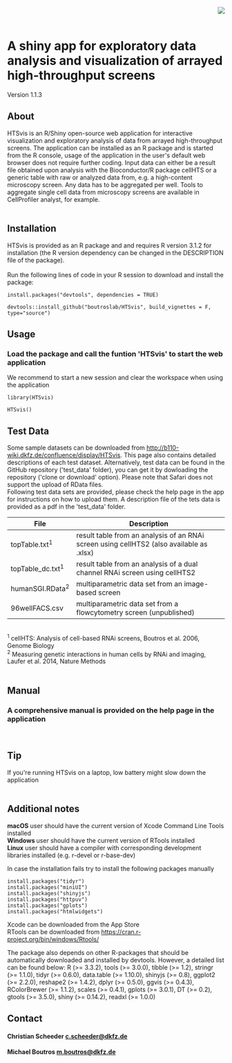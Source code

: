 <p>
<img align="right" max-width="75%" src="https://github.com/boutroslab/HTSvis/blob/master/inst/appdir/WWW/logo.png">
</p>

</br> 
</br> 

# A shiny app for exploratory data analysis and visualization of arrayed high-throughput screens 

Version 1.1.3
</br> 



## About 
HTSvis is an R/Shiny open-source web application for interactive visualization and 
exploratory analysis of data from arrayed high-throughput screens. 
The application can be installed as an R package and is started from the R console,
usage of the application in the user's default web browser does not require further coding.
Input data can either be a result file obtained upon analysis with the Bioconductor/R package cellHTS or a generic table with raw or analyzed data from, e.g. a high-content microscopy screen. Any data has to be aggregated per well. Tools to aggregate single cell data from microscopy screens are available in CellProfiler analyst, for example.  </br> 
</br> 
## Installation
HTSvis is provided as an R package and and requires R version 3.1.2 for installation 
(the R version dependency can be changed in the DESCRIPTION file of the package).</br>
</br> 
Run the following lines of code in your R session to download and install the package:
```
install.packages("devtools", dependencies = TRUE)

devtools::install_github("boutroslab/HTSvis", build_vignettes = F, type="source")
```
## Usage 
### Load the package and call the funtion 'HTSvis' to start the web application
We recommend to start a new session and clear the workspace when using the application 
```
library(HTSvis)

HTSvis()
```
## Test Data
Some sample datasets can be downloaded from http://b110-wiki.dkfz.de/confluence/display/HTSvis. This page also contains detailed descriptions of each test dataset.
Alternatively, test data can be found in the GitHub repository ('test_data' folder), you can get it by dowloading the repository ('clone or download' option). Please note that Safari does not support the upload of RData files.<br />
Following test data sets are provided, please check the help page in the app for instructions on how to upload them. A description file of the tets data is provided as a pdf in the 'test_data' folder.<br />

| File | Description |
| --- | --- |
| topTable.txt<sup>1</sup> | result table from an analysis of an RNAi screen using cellHTS2 (also available as .xlsx) |
| topTable_dc.txt<sup>1</sup>  | result table from an analysis of a dual channel RNAi screen using cellHTS2 |
| humanSGI.RData<sup>2</sup> |  multiparametric data set from an image-based screen |
| 96wellFACS.csv   |  multiparametric data set from a flowcytometry screen (unpublished) |


</br> <sup>1</sup> cellHTS: Analysis of cell-based RNAi screens, Boutros et al. 2006, Genome Biology 
</br> <sup>2</sup> Measuring genetic interactions in human cells by RNAi and imaging, Laufer et al. 2014, Nature Methods
</br>
</br>

## Manual
### A comprehensive manual is provided on the help page in the application 
</br>

## Tip
If you're running HTSvis on a laptop, low battery might slow down the application 
</br>
</br>

## Additional notes 
<b>macOS</b> user should have the current version of Xcode Command Line Tools installed<br />
<b>Windows </b>user should have the current version of RTools installed <br />
<b>Linux</b> user should have a compiler with corresponding development libraries installed (e.g. r-devel or r-base-dev) <br />

In case the installation fails try to install the following packages manually  
```
install.packages("tidyr")
install.packages("miniUI")
install.packages("shinyjs")
install.packages("httpuv")
install.packages("gplots")
install.packages("htmlwidgets")
```
Xcode can be downloaded from the App Store<br />
RTools can be downloaded from https://cran.r-project.org/bin/windows/Rtools/

The package also depends on other R-packages that should be automatically downloaded and installed by devtools. However, a detailed list can be found below:
    R (>= 3.3.2),
    tools (>= 3.0.0),
    tibble (>= 1.2),
    stringr (>= 1.1.0),
    tidyr (>= 0.6.0),
    data.table (>= 1.10.0), 
    shinyjs (>= 0.8),
    ggplot2 (>= 2.2.0),
    reshape2 (>= 1.4.2),
    dplyr (>= 0.5.0),
    ggvis (>= 0.4.3),
    RColorBrewer (>= 1.1.2),
    scales (>= 0.4.1),
    gplots (>= 3.0.1),
    DT (>= 0.2),
    gtools (>= 3.5.0),
    shiny (>= 0.14.2),
    readxl (>= 1.0.0)

## Contact 
#### Christian Scheeder c.scheeder@dkfz.de
#### Michael Boutros m.boutros@dkfz.de 


